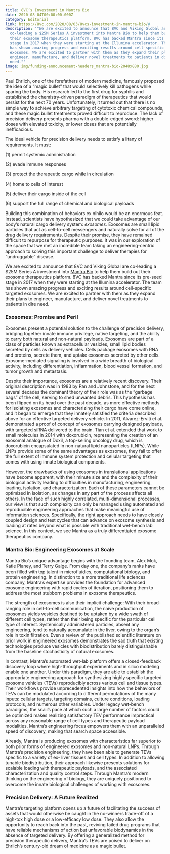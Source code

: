 ```yaml
---
title: 8VC’s Investment in Mantra Bio
date: 2020-08-04T00:00:00.000Z
category: Editorial
link: https://8vc.com/2020/08/03/8vcs-investment-in-mantra-bio/#
description: '"We are excited to announce that 8VC and Viking Global are
  co-leading a $25M Series A investment into Mantra Bio to help them build out
  their exosome therapeutics platform. 8VC has backed Mantra since its pre-seed
  stage in 2017 when they were starting at the Illumina accelerator. The team
  has shown amazing progress and exciting results around cell-specific targeted
  exosomes. We are excited to partner with them as they expand their plans to
  engineer, manufacture, and deliver novel treatments to patients in dire
  need."'
image: img/funding-announcement-headers_mantra-bio-2048x880.jpg
---
```

Paul Ehrlich, one of the forefathers of modern medicine, famously proposed the idea of a “magic bullet” that would selectively kill pathogens while sparing the body. His research led to the first drug for syphilis and established the chemistry-driven paradigm of therapeutics that would persist for the next 70 years. Unfortunately, it turned out that there is no simple way to achieve arbitrary targeting of cytotoxic chemical compounds, and these magic bullet treatments proved difficult to reproduce. The lack of precision delivery presents pharma with a double-edged sword: higher doses with elevated toxicity, or lower doses that are potentially inefficacious.

The ideal vehicle for precision delivery needs to satisfy a litany of requirements. It must:

(1) permit systemic administration

(2) evade immune responses

(3) protect the therapeutic cargo while in circulation

(4) home to cells of interest

(5) deliver their cargo inside of the cell

(6) support the full range of chemical and biological payloads

Building this combination of behaviors ex nihilo would be an enormous feat. Instead, scientists have hypothesized that we could take advantage of our body’s natural cargo delivery system: *exosomes.* Exosomes are small lipid particles that act as cell-to-cell messengers and naturally solve for all of the drug delivery requirements. Despite their promise, they have remained difficult to repurpose for therapeutic purposes. It was in our exploration of the space that we met an incredible team taking an engineering-centric approach to solving this important challenge to deliver therapies for “undruggable” disease.

We are excited to announce that 8VC and Viking Global are co-leading a $25M Series A investment into [Mantra Bio](https://mantrabio.com/) to help them build out their exosome therapeutics platform. 8VC has backed Mantra since its pre-seed stage in 2017 when they were starting at the Illumina accelerator. The team has shown amazing progress and exciting results around cell-specific targeted exosomes. We are excited to partner with them as they expand their plans to engineer, manufacture, and deliver novel treatments to patients in dire need.

### Exosomes: Promise and Peril

Exosomes present a potential solution to the challenge of precision delivery, bridging together innate immune privilege, native targeting, and the ability to carry both natural and non-natural payloads. Exosomes are part of a class of particles known as extracellular vesicles, small lipid bodies secreted by cells as delivery vehicles. Cells package exosomes with RNA and proteins, secrete them, and uptake exosomes secreted by other cells. Exosome-mediated signaling is involved in a wide breadth of biological activity, including differentiation, inflammation, blood vessel formation, and tumor growth and metastasis.

Despite their importance, exosomes are a relatively recent discovery. Their original description was in 1983 by Pan and Johnstone, and for the next several decades the dominant theory of their role was as the “garbage bags” of the cell, serving to shed unwanted debris. This hypothesis has been flipped on its head over the past decade, as more effective methods for isolating exosomes and characterizing their cargo have come online, and it began to emerge that they innately satisfied the criteria described above for an effective targeted delivery vehicle. In 2011, Alvarez-Erviti et al. demonstrated a proof of concept of exosomes carrying designed payloads, with targeted siRNA delivered to the brain. Tian et al. extended that work to small molecules in 2014 with doxorubicin, representing the creation of an exosomal analogue of Doxil, a top-selling oncology drug, which is doxorubicin encapsulated in non-natural lipid nanoparticles (LNPs). While LNPs provide some of the same advantages as exosomes, they fail to offer the full extent of immune system protection and cellular targeting that comes with using innate biological components.

However, the drawbacks of using exosomes in translational applications have become apparent, with their minute size and the complexity of their biological activity leading to difficulties in manufacturing, engineering, loading, isolation, and characterization. Each of these parameters cannot be optimized in isolation, as changes in any part of the process affects all others. In the face of such highly correlated, multi-dimensional processes, our view is that such complexity can only be managed using automated and reproducible engineering approaches that make meaningful use of information sciences. Specifically, the right approach needs to have closely coupled design and test cycles that can advance on exosome synthesis and loading at rates beyond what is possible with traditional wet-bench lab science. In this context, we see Mantra as a truly differentiated exosome therapeutics company.

### Mantra Bio: Engineering Exosomes at Scale

Mantra Bio’s unique advantage begins with the founding team, Alex Mok, Katie Planey, and Terry Gaige. From day one, the company’s ranks have been filled with top talent in microfluidics, computational biology, and protein engineering. In distinction to a more traditional life sciences company, Mantra’s expertise provides the foundation for advanced exosome engineering with rapid cycles of iteration, positioning them to address the most stubborn problems in exosome therapeutics.

The strength of exosomes is also their implicit challenge: With their broad-ranging role in cell-to-cell communication, the naive production of exosomes yields vesicles destined to be uptaken by a wide swath of different cell types, rather than their being specific for the particular cell type of interest. Systemically administered particles, absent any engineering, tend to naturally accumulate in the liver, owing to the organ’s role in toxin filtration. Even a review of the published scientific literature on prior work in engineered exosomes demonstrates the sad truth that existing technologies produce vesicles with biodistribution barely distinguishable from the baseline stochasticity of natural exosomes.

In contrast, Mantra’s automated wet-lab platform offers a closed-feedback discovery loop where high-throughput experiments and in silico modeling enable one another. Under this paradigm, they are able to establish the appropriate engineering approach for synthesizing highly specific targeted exosome vehicles (TEVs) reproducibly across various cell and tissue types. Their workflows provide unprecedented insights into how the behaviors of TEVs can be modulated according to different permutations of the many inputs: cellular targets, targeting domains, culture conditions, loading protocols, and numerous other variables. Under legacy wet-bench paradigms, the snail’s pace at which such a large number of factors could be optimized makes realizing satisfactory TEV performance impractical across any reasonable range of cell types and therapeutic payload modalities. Mantra’s engineering focus empowers them with an unparalleled speed of discovery, making that search space accessible.

Already, Mantra is producing exosomes with characteristics far superior to both prior forms of engineered exosomes and non-natural LNPs. Through Mantra’s precision engineering, they have been able to generate TEVs specific to a variety of ex- liver tissues and cell types. In addition to allowing tunable biodistribution, their approach likewise presents solutions for scalable loading with therapeutic payloads, and the associated characterization and quality control steps. Through Mantra’s modern thinking on the engineering of biology, they are uniquely positioned to overcome the innate biological challenges of working with exosomes.

### Precision Delivery: A Future Realized

Mantra’s targeting platform opens up a future of facilitating the success of assets that would otherwise be caught in the no-winners trade-off of a high-tox high dose or a low-efficacy low dose. They also allow the opportunity to reach back into the past, reviving failed drug programs that have reliable mechanisms of action but unfavorable biodynamics in the absence of targeted delivery. By offering a generalized method for precision therapeutic delivery, Mantra’s TEVs are poised to deliver on Ehrlich’s century-old dream of medicine as a magic bullet.